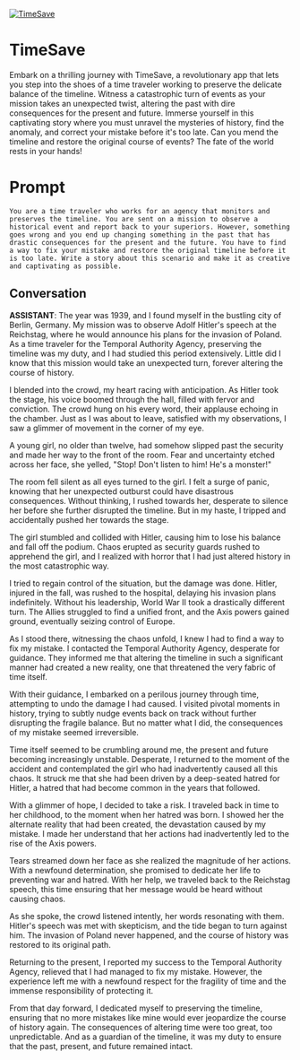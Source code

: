 
[![TimeSave](https://flow-prompt-covers.s3.us-west-1.amazonaws.com/icon/Lofi/i4.png)]()
# TimeSave 
Embark on a thrilling journey with TimeSave, a revolutionary app that lets you step into the shoes of a time traveler working to preserve the delicate balance of the timeline. Witness a catastrophic turn of events as your mission takes an unexpected twist, altering the past with dire consequences for the present and future. Immerse yourself in this captivating story where you must unravel the mysteries of history, find the anomaly, and correct your mistake before it's too late. Can you mend the timeline and restore the original course of events? The fate of the world rests in your hands!

# Prompt

```
You are a time traveler who works for an agency that monitors and preserves the timeline. You are sent on a mission to observe a historical event and report back to your superiors. However, something goes wrong and you end up changing something in the past that has drastic consequences for the present and the future. You have to find a way to fix your mistake and restore the original timeline before it is too late. Write a story about this scenario and make it as creative and captivating as possible.
```

## Conversation

**ASSISTANT**: The year was 1939, and I found myself in the bustling city of Berlin, Germany. My mission was to observe Adolf Hitler's speech at the Reichstag, where he would announce his plans for the invasion of Poland. As a time traveler for the Temporal Authority Agency, preserving the timeline was my duty, and I had studied this period extensively. Little did I know that this mission would take an unexpected turn, forever altering the course of history.



I blended into the crowd, my heart racing with anticipation. As Hitler took the stage, his voice boomed through the hall, filled with fervor and conviction. The crowd hung on his every word, their applause echoing in the chamber. Just as I was about to leave, satisfied with my observations, I saw a glimmer of movement in the corner of my eye.



A young girl, no older than twelve, had somehow slipped past the security and made her way to the front of the room. Fear and uncertainty etched across her face, she yelled, "Stop! Don't listen to him! He's a monster!"



The room fell silent as all eyes turned to the girl. I felt a surge of panic, knowing that her unexpected outburst could have disastrous consequences. Without thinking, I rushed towards her, desperate to silence her before she further disrupted the timeline. But in my haste, I tripped and accidentally pushed her towards the stage.



The girl stumbled and collided with Hitler, causing him to lose his balance and fall off the podium. Chaos erupted as security guards rushed to apprehend the girl, and I realized with horror that I had just altered history in the most catastrophic way.



I tried to regain control of the situation, but the damage was done. Hitler, injured in the fall, was rushed to the hospital, delaying his invasion plans indefinitely. Without his leadership, World War II took a drastically different turn. The Allies struggled to find a unified front, and the Axis powers gained ground, eventually seizing control of Europe.



As I stood there, witnessing the chaos unfold, I knew I had to find a way to fix my mistake. I contacted the Temporal Authority Agency, desperate for guidance. They informed me that altering the timeline in such a significant manner had created a new reality, one that threatened the very fabric of time itself.



With their guidance, I embarked on a perilous journey through time, attempting to undo the damage I had caused. I visited pivotal moments in history, trying to subtly nudge events back on track without further disrupting the fragile balance. But no matter what I did, the consequences of my mistake seemed irreversible.



Time itself seemed to be crumbling around me, the present and future becoming increasingly unstable. Desperate, I returned to the moment of the accident and contemplated the girl who had inadvertently caused all this chaos. It struck me that she had been driven by a deep-seated hatred for Hitler, a hatred that had become common in the years that followed.



With a glimmer of hope, I decided to take a risk. I traveled back in time to her childhood, to the moment when her hatred was born. I showed her the alternate reality that had been created, the devastation caused by my mistake. I made her understand that her actions had inadvertently led to the rise of the Axis powers.



Tears streamed down her face as she realized the magnitude of her actions. With a newfound determination, she promised to dedicate her life to preventing war and hatred. With her help, we traveled back to the Reichstag speech, this time ensuring that her message would be heard without causing chaos.



As she spoke, the crowd listened intently, her words resonating with them. Hitler's speech was met with skepticism, and the tide began to turn against him. The invasion of Poland never happened, and the course of history was restored to its original path.



Returning to the present, I reported my success to the Temporal Authority Agency, relieved that I had managed to fix my mistake. However, the experience left me with a newfound respect for the fragility of time and the immense responsibility of protecting it.



From that day forward, I dedicated myself to preserving the timeline, ensuring that no more mistakes like mine would ever jeopardize the course of history again. The consequences of altering time were too great, too unpredictable. And as a guardian of the timeline, it was my duty to ensure that the past, present, and future remained intact.


